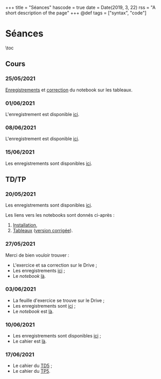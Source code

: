 +++
title = "Séances"
hascode = true
date = Date(2019, 3, 22)
rss = "A short description of the page"
+++
@def tags = ["syntax", "code"]

# Séances

\toc

## Cours

### 25/05/2021

[Enregistrements](https://filesender.renater.fr/?s=download&token=33eb01ff-1d93-4349-952d-43ff9d0e8729) et [correction](https://github.com/vlc1/Mn3.jl/blob/solution/notebook/tp/1/part3.jl) du notebook sur les tableaux.

### 01/06/2021

L'enregistrement est disponible [ici](https://filesender.renater.fr/?s=download&token=2edc3e71-9910-4179-87f1-21eb72bef60e).

### 08/06/2021

L'enregistrement est disponible [ici](https://filesender.renater.fr/?s=download&token=3af0cdab-e60a-451f-8089-4199095a1afe).

### 15/06/2021

Les enregistrements sont disponibles [ici](https://filesender.renater.fr/?s=download&token=679d268c-5b1f-4e5f-8613-29fc080600b5).

## TD/TP

### 20/05/2021

Les enregistrements sont disponibles [ici](https://filesender.renater.fr/?s=download&token=bfdfa8f3-f766-4c1d-b5f2-c41cd009f763).

Les liens vers les notebooks sont donnés ci-après :

1. [Installation](https://github.com/vlc1/Mn3.jl/blob/master/notebook/tp/1/part1.jl),
1. [Tableaux](https://github.com/vlc1/Mn3.jl/blob/master/notebook/tp/1/part3.jl) ([version corrigée](https://github.com/vlc1/Mn3.jl/blob/solution/notebook/tp/1/part3.jl)).

### 27/05/2021

Merci de bien vouloir trouver :

* L'exercice et sa correction sur le Drive ;
* Les enregistrements [ici](https://filesender.renater.fr/?s=download&token=4008835f-9d77-4794-b6b9-a4403c185c02) ;
* Le *notebook* [là](https://github.com/vlc1/Mn3.jl/blob/master/notebook/tp/2/tp2.jl).

### 03/06/2021

* La feuille d'exercice se trouve sur le Drive ;
* Les enregistrements sont [ici](https://filesender.renater.fr/?s=download&token=504c9dd0-5378-435a-a802-e49afe4fd138) ;
* Le *notebook* est [là](https://github.com/vlc1/Mn3.jl/blob/master/notebook/tp/3/tp3.jl).

### 10/06/2021

* Les enregistrements sont disponibles [ici](https://filesender.renater.fr/?s=download&token=c96b8e4c-0c84-4641-88fb-5e14cadcd703) ;
* Le cahier est [là](https://github.com/vlc1/Mn3.jl/blob/master/notebook/tp/4/tp4.jl).

### 17/06/2021

* Le cahier du [TD5](https://github.com/vlc1/Mn3.jl/blob/master/notebook/tp/5/td5.jl) ;
* Le cahier du [TP5](https://github.com/vlc1/Mn3.jl/blob/master/notebook/tp/5/tp5.jl).

